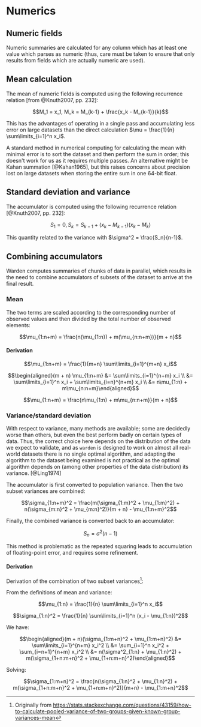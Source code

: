 # Numerics

## Numeric fields

Numeric summaries are calculated for any column which has at least one
value which parses as numeric (thus, care must be taken to ensure that
only results from fields which are actually numeric are used).

## Mean calculation

The mean of numeric fields is computed using the following recurrence relation [from @Knuth2007, pp. 232]:

$$M_1 = x_1, M_k = M_{k-1} + \frac{x_k - M_{k-1}}{k}$$

This has the advantages of operating in a single pass and accumulating
less error on large datasets than the direct calculation
$\mu = \frac{1}{n} \sum\limits_{i=1}^n x_i$.

A standard method in numerical computing for calculating the mean with
minimal error is to sort the dataset and then perform the sum in
order; this doesn't work for us as it requires multiple passes. An
alternative might be Kahan summation [@Kahan1965], but this raises concerns about
precision lost on large datasets when storing the entire sum in one
64-bit float.

## Standard deviation and variance

The accumulator is computed using the following recurrence relation [@Knuth2007, pp. 232]:

$$S_1 = 0, S_k = S_{k-1} + (x_k - M_{k-1})(x_k - M_k)$$

This quantity related to the variance with
$\sigma^2 = \frac{S_n}{n-1}$. 

## Combining accumulators

Warden computes summaries of chunks of data in parallel, which results
in the need to combine accumulators of subsets of the dataset to
arrive at the final result.

### Mean

The two terms are scaled according to the corresponding number of
observed values and then divided by the total number of observed
elements:

$$\mu_{1:n+m} = \frac{n(\mu_{1:n}) + m(\mu_{n:n+m})}{m + n}$$

#### Derivation

$$\mu_{1:n+m} = \frac{1}{m+n} \sum\limits_{i=1}^{m+n} x_i$$

$$\begin{aligned}(m + n) \mu_{1:n+m} &= \sum\limits_{i=1}^{n+m} x_i \\
                                     &= \sum\limits_{i=1}^n x_i + \sum\limits_{i=n}^{n+m} x_i \\
                                     &= n\mu_{1:n} + m\mu_{n:n+m}\end{aligned}$$

$$\mu_{1:n+m} = \frac{n\mu_{1:n} + m\mu_{n:n+m}}{m + n}$$

### Variance/standard deviation

With respect to variance, many methods are available; some are
decidedly worse than others, but even the best perform badly on
certain types of data. Thus, the correct choice here
depends on the distribution of the data we expect to validate, and as
`warden` is designed to work on almost all real-world datasets there
is no single optimal algorithm, and adapting the algorithm to the
dataset being examined is not practical as the optimal algorithm
depends on (among other properties of the data distribution) its
variance. [@Ling1974]

The accumulator is first converted to population variance. Then the
two subset variances are combined:

$$\sigma_{1:n+m}^2 = \frac{m(\sigma_{1:m}^2 + \mu_{1:m}^2) + n(\sigma_{m:n}^2 + \mu_{m:n}^2)}{m + n} - \mu_{1:n+m}^2$$

Finally, the combined variance is converted back to an accumulator:

$$S_n = \sigma^2(n - 1)$$

This method is problematic as the repeated squaring leads to
accumulation of floating-point error, and requires some refinement.

#### Derivation

Derivation of the combination of two subset variances[^whuber]:

From the definitions of mean and variance:

$$\mu_{1:n} = \frac{1}{n} \sum\limits_{i=1}^n x_i$$

$$\sigma_{1:n}^2 = \frac{1}{n} \sum\limits_{i=1}^n (x_i - \mu_{1:n})^2$$

We have:

$$\begin{aligned}(m + n)(\sigma_{1:m+n}^2 + \mu_{1:m+n}^2) &= \sum\limits_{i=1}^{n+m} x_i^2 \\
  &= \sum_{i=1}^n x_i^2 + \sum_{i=n+1}^{n+m} x_i^2 \\
  &= n(\sigma^2_{1:n} + \mu_{1:n}^2) + m(\sigma_{1+n:m+n}^2 + \mu_{1+n:m+n}^2)\end{aligned}$$

Solving:

$$\sigma_{1:m+n}^2 = \frac{n(\sigma_{1:n}^2 + \mu_{1:n}^2) + m(\sigma_{1+n:m+n}^2 + \mu_{1+n:m+n}^2)}{m+n} - \mu_{1:m+n}^2$$

[^whuber]: Originally from
           https://stats.stackexchange.com/questions/43159/how-to-calculate-pooled-variance-of-two-groups-given-known-group-variances-mean
